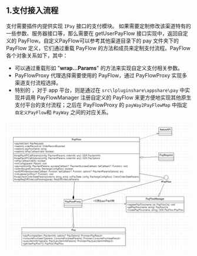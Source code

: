 
## 1.支付接入流程

支付需要插件内提供实现 `IPay` 接口的支付模块。
如果需要定制修改该渠道特有的一些参数、服务器接口等，那么需要在 getUserPayFlow 接口实现中，返回自定义的 PayFlow。自定义PayFlow可以参考其他渠道目录下的 pay 文件夹下的 PayFlow 定义，它们通过重载 PayFlow 的方法和成员来定制支付流程。PayFlow 各个对象关系如下，其中：

- 可以通过重载形如 "**wrap...Params**" 的方法来实现自定义支付相关参数。
- PayFlowProxy 代理选择需要使用的 PayFlow，通过 PayFlowProxy 实现多渠道支付流程选择。
- 特别的 ，对于 app 平台，则是通过在 `src\lpluginshare\appshare\pay` 中实现并调用 PayFlowManager 注册自定义的 PayFlow 来更方便地实现其他原生支付平台的支付流程；之后在 PayFlowProxy  的 `payWay2PayFlowMap` 中指定`自定义PayFlow`和 `PayWay` 之间的对应关系。

![PayFlow.png](../imgs/PayFlow.png)

